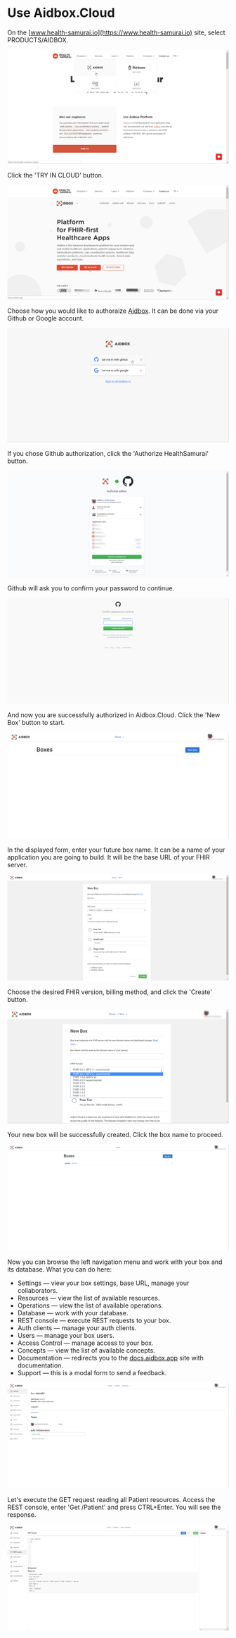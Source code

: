 # Use Aidbox.Cloud

On the [www.health-samurai.io](https://www.health-samurai.io) site, select PRODUCTS/AIDBOX.

![](../.gitbook/assets/scr-2019-02-26_18-15-37.png)

Click the 'TRY IN CLOUD' button.

![](../.gitbook/assets/scr-2019-02-26_18-15-46.png)

Choose how you would like to authoraize [Aidbox](https://www.health-samurai.io/aidbox). It can be done via your Github or Google account.

![](../.gitbook/assets/scr-2019-02-26_18-17-38.png)

If you chose Github authorization, click the 'Authorize HealthSamurai' button.

![](../.gitbook/assets/scr-2018-10-11_10-50-33.png)

Github will ask you to confirm your password to continue.

![](../.gitbook/assets/scr-2018-10-11_10-51-32.png)

And now you are successfully authorized in Aidbox.Cloud. Click the 'New Box' button to start.

![](../.gitbook/assets/scr-2018-10-11_10-51-55.png)

In the displayed form, enter your future box name. It can be a name of your application you are going to build. It will be the base URL of your FHIR server.

![](../.gitbook/assets/scr-2018-10-11_10-52-23.png)

Choose the desired FHIR version, billing method, and click the 'Create' button.

![](../.gitbook/assets/scr-2019-02-26_18-18-49.png)

Your new box will be successfully created. Click the box name to proceed.

![](../.gitbook/assets/scr-2018-10-11_10-54-04.png)

Now you can browse the left navigation menu and work with your box and its database. What you can do here: 

* Settings — view your box settings, base URL, manage your collaborators.
* Resources — view the list of available resources.
* Operations — view the list of available operations.
* Database — work with your database.
* REST console — execute REST requests to your box.
* Auth clients — manage your auth clients.
* Users — manage your box users.
* Access Control — manage access to your box.
* Concepts — view the list of available concepts.
* Documentation — redirects you to the [docs.aidbox.app](https://docs.aidbox.app) site with documentation.
* Support — this is a modal form to send a feedback.

![](../.gitbook/assets/scr-2018-10-11_10-54-09.png)

Let's execute the GET request reading all Patient resources. Access the REST console, enter 'Get /Patient' and press CTRL+Enter. You will see the response.

![](../.gitbook/assets/scr-2018-10-11_10-55-15.png)

